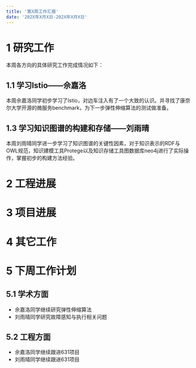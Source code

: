 ```yaml
---
title: '第X周工作汇报'
date: '202X年X月X日-202X年X月X日'
---
```


<!-- 只允许使用一级标题和二级标题 -->

# 1 研究工作

本周各方向的具体研究工作完成情况如下：

## 1.1 学习Istio——佘嘉洛

本周佘嘉洛同学初步学习了Istio，对边车注入有了一个大致的认识。并寻找了康奈尔大学开源的微服务benchmark，为下一步弹性伸缩算法的测试做准备。

## 1.3 学习知识图谱的构建和存储——刘雨晴

本周刘雨晴同学进一步学习了知识图谱的关键性因素，对于知识表示的RDF与OWL规范，知识建模工具Protege以及知识存储工具图数据库neo4j进行了实际操作，掌握初步的构建方法经验。

# 2 工程进展

# 3 项目进展

# 4 其它工作

# 5 下周工作计划

## 5.1 学术方面

* 佘嘉洛同学继续研究弹性伸缩算法
* 刘雨晴同学研究故障感知与执行相关问题

## 5.2 工程方面

* 佘嘉洛同学继续跟进631项目
* 刘雨晴同学继续跟进631项目
